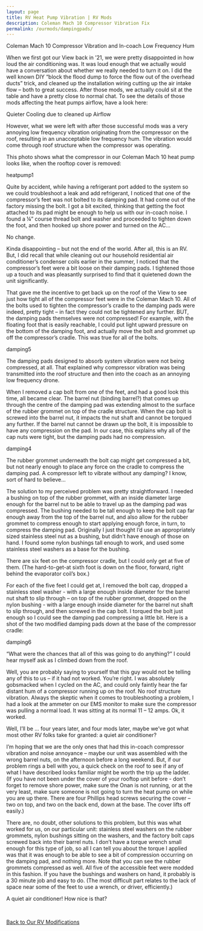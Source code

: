 ```yaml
---
layout: page
title: RV Heat Pump Vibration | RV Mods
description: Coleman Mach 10 Compressor Vibration Fix
permalink: /ourmods/dampingpads/
---
```

Coleman Mach 10 Compressor Vibration and In-coach Low Frequency Hum

When we first got our View back in ’21, we were pretty disappointed in how loud the air conditioning was.  It was loud enough that we actually would have a conversation about whether we really needed to turn it on.  I did the well known DIY “block the flood dump to force the flow out of the overhead ducts” trick, and cleaned up the installation wiring cutting up the air intake flow – both to great success.  After those mods, we actually could sit at the table and have a pretty close to normal chat.  To see the details of those mods affecting the heat pumps airflow, have a look here:

Quieter Cooling due to cleaned up Airflow

However, what we were left with after those successful mods was a very annoying low frequency vibration originating from the compressor on the roof, resulting in an unacceptable low frequency hum.  The vibration would come through roof structure when the compressor was operating.

This photo shows what the compressor in our Coleman Mach 10 heat pump looks like, when the rooftop cover is removed:

heatpump1

Quite by accident, while having a refrigerant port added to the system so we could troubleshoot a leak and add refrigerant, I noticed that one of the compressor’s feet was not bolted to its damping pad.  It had come out of the factory missing the bolt.  I got a bit excited, thinking that getting the foot attached to its pad might be enough to help us with our in-coach noise.  I found a ¼” course thread bolt and washer and proceeded to tighten down the foot, and then hooked up shore power and turned on the AC...  

No change.  

Kinda disappointing – but not the end of the world.  After all, this is an RV.  But, I did recall that while cleaning out our household residential air conditioner’s condenser coils earlier in the summer, I noticed that the compressor’s feet were a bit loose on their damping pads.  I tightened those up a touch and was pleasantly surprised to find that it quietened down the unit significantly. 

That gave me the incentive to get back up on the roof of the View to see just how tight all of the compressor feet were in the Coleman Mach 10.  All of the bolts used to tighten the compressor’s cradle to the damping pads were indeed, pretty tight – in fact they could not be tightened any further.  BUT, the damping pads themselves were not compressed!  For example, with the floating foot that is easily reachable, I could put light upward pressure on the bottom of the damping foot, and actually move the bolt and grommet up off the compressor’s cradle.  This was true for all of the bolts.  

damping5

The damping pads designed to absorb system vibration were not being compressed, at all.  That explained why compressor vibration was being transmitted into the roof structure and then into the coach as an annoying low frequency drone.

When I removed a cap bolt from one of the feet, and had a good look this time, all became clear.  The barrel nut (binding barrel?) that comes up through the centre of the damping pad was extending almost to the surface of the rubber grommet on top of the cradle structure.  When the cap bolt is screwed into the barrel nut, it impacts the nut shaft and cannot be torqued any further.  If the barrel nut cannot be drawn up the bolt, it is impossible to have any compression on the pad.  In our case, this explains why all of the cap nuts were tight, but the damping pads had no compression.

damping4

The rubber grommet underneath the bolt cap might get compressed a bit, but not nearly enough to place any force on the cradle to compress the damping pad.  A compressor left to vibrate without any damping?  I know, sort of hard to believe...

The solution to my perceived problem was pretty straightforward.  I needed a bushing on top of the rubber grommet, with an inside diameter large enough for the barrel nut to be able to travel up as the damping pad was compressed.  The bushing needed to be tall enough to keep the bolt cap far enough away from the top of the barrel nut, and also allow for the rubber grommet to compress enough to start applying enough force, in turn, to compress the damping pad.  Originally I just thought I’d use an appropriately sized stainless steel nut as a bushing, but didn’t have enough of those on hand.  I found some nylon bushings tall enough to work, and used some stainless steel washers as a base for the bushing.

There are six feet on the compressor cradle, but I could only get at five of them.  (The hard-to-get-at sixth foot is down on the floor, forward, right behind the evaporator coil’s box.)

For each of the five feet I could get at, I removed the bolt cap, dropped a stainless steel washer - with a large enough inside diameter for the barrel nut shaft to slip through – on top of the rubber grommet, dropped on the nylon bushing - with a large enough inside diameter for the barrel nut shaft to slip through, and then screwed in the cap bolt.  I torqued the bolt just enough so I could see the damping pad compressing a little bit.  Here is a shot of the two modified damping pads down at the base of the compressor cradle:

damping6

“What were the chances that all of this was going to do anything?” I could hear myself ask as I climbed down from the roof.

Well, you are probably saying to yourself that this guy would not be telling any of this to us – if it had not worked.  You’re right.  I was absolutely gobsmacked when I cycled on the AC, and could only faintly hear the far distant hum of a compressor running up on the roof.  No roof structure vibration.  Always the skeptic when it comes to troubleshooting a problem, I had a look at the ammeter on our EMS monitor to make sure the compressor was pulling a normal load.  It was sitting at its normal 11 – 12 amps.  Ok, it worked.

Well, I’ll be ... four years later, and four mods later, maybe we’ve got what most other RV folks take for granted: a quiet air conditioner?

I’m hoping that we are the only ones that had this in-coach compressor vibration and noise annoyance – maybe our unit was assembled with the wrong barrel nuts, on the afternoon before a long weekend.  But, if our problem rings a bell with you, a quick check on the roof to see if any of what I have described looks familiar might be worth the trip up the ladder.  (If you have not been under the cover of your rooftop unit before - don’t forget to remove shore power, make sure the Onan is not running, or at the very least, make sure someone is not going to turn the heat pump on while you are up there.  There are four Phillips head screws securing the cover – two on top, and two on the back end, down at the base.  The cover lifts off easily.)

There are, no doubt, other solutions to this problem, but this was what worked for us, on our particular unit: stainless steel washers on the rubber grommets, nylon bushings sitting on the washers, and the factory bolt caps screwed back into their barrel nuts.  I don’t have a torque wrench small enough for this type of job, so all I can tell you about the torque I applied was that it was enough to be able to see a bit of compression occurring on the damping pad, and nothing more.  Note that you can see the rubber grommets compressed as well.  All five of the accessible feet were modded in this fashion.  If you have the bushings and washers on hand, it probably is a 30 minute job and easy to do.  (The most difficult part relates to the lack of space near some of the feet to use a wrench, or driver, efficiently.)

A quiet air conditioner!  How nice is that?

<br>

[Back to Our RV Modifications](/ourmods/)
